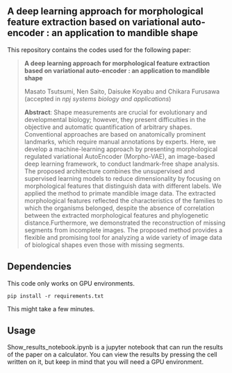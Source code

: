 ## A deep learning approach for morphological feature extraction based on variational auto-encoder : an application to mandible shape
This repository contains the codes used for the following paper:

>**A deep learning approach for morphological feature extraction based on variational auto-encoder : an application to mandible shape** 
>
>Masato Tsutsumi, Nen Saito, Daisuke Koyabu and Chikara Furusawa
>(accepted in *npj systems biology and applications*)
>
>**Abstract**: Shape measurements are crucial for evolutionary and developmental biology; however, they present difficulties in the objective and automatic quantification of arbitrary shapes. Conventional approaches are based on anatomically prominent landmarks, which require manual annotations by experts. Here, we develop a machine-learning approach by presenting morphological regulated variational AutoEncoder (Morpho-VAE), an image-based deep learning framework, to conduct landmark-free shape analysis. The proposed architecture combines the unsupervised and supervised learning models to reduce dimensionality by focusing on morphological features that distinguish data with different labels. We applied the method to primate mandible image data. The extracted morphological features reflected the characteristics of the families to which the organisms belonged, despite the absence of correlation between the extracted morphological features and phylogenetic distance.Furthermore, we demonstrated the reconstruction of missing segments from incomplete images. The proposed method provides a flexible and promising tool for analyzing a wide variety of image data of biological shapes even those with missing segments.

## Dependencies
This code only works on GPU environments.
```
pip install -r requirements.txt
```
This might take a few minutes.

## Usage
Show_results_notebook.ipynb is a jupyter notebook that can run the results of the paper on a calculator.
You can view the results by pressing the cell written on it, but keep in mind that you will need a GPU environment. 